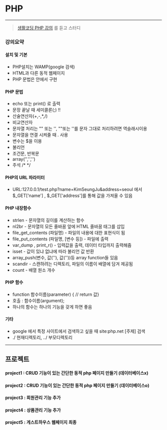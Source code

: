 # PHP
***
> [생활코딩 PHP 강의](https://opentutorials.org/course/3130/19316) 를 듣고 스터디
### 강의요약
#### 설치 및 기본
+ PHP설치는 WAMP(google 검색)
+ HTML과 다른 동적 웹페이지
+ PHP 문법은 <?php ?> 안에서 구현
#### PHP 문법
+ echo 또는 print() 로 출력
+ 문장 끝날 때 세미콜론(;) !!
+ 산술연산자(+,-,*,/)
+ 비교연산자
+ 문자열 처리는 "" 또는 '', ""또는 ''를 문자 그대로 처리하려면 역슬래시이용
+ 문자열을 연결 시켜줄 때 . 사용
+ 변수는 $을 이용
+ 불리언
+ 조건문, 반복문
+ array('','','')
+ 주석 /* */
#### PHP의 URL 파라미터
+ URL:127.0.0.1/test.php?name=KimSeungJu&address=seoul 에서 $_GET['name'] , $_GET['address']를 통해 값을 가져올 수 있음

#### PHP 내장함수
+ strlen - 문자열의 길이를 계산하는 함수
+ nl2br - 문자열의 모든 줄바꿈 앞에 HTML 줄바꿈 태그를 삽입
+ file_get_contents (파일명) - 파일의 내용에 대한 표현식이 됨
+ file_put_contents (파일명, [변수 등]) - 파일에 출력
+ var_dump , print_r() - 입력값을 출력, 데이터 타입까지 출력해줌
+ isset - 값이 있냐 없냐에 따라 불리언 값 반환
+ array_push(변수, 값(''), 값(''))등 array function들 있음
+ scandir - 스캔하려는 디렉토리, 파일의 이름이 배열에 담겨 제공됨
+ count - 배열 원소 개수

#### PHP 함수
+ function 함수이름(parameter) {  // return 값}
+ 호출 : 함수이름(argument);
+ 하나의 함수는 하나의 기능을 갖게 하면 좋음

#### 기타
+ google 에서 특정 사이트에서 검색하고 싶을 때 site:php.net [주제] 검색
+ ./ 현재디렉토리, ../ 부모디렉토리


***
## 프로젝트
#### project1 : CRUD 기능이 있는 간단한 동적 php 페이지 만들기 (데이터베이스x)
#### project2 : CRUD 기능이 있는 간단한 동적 php 페이지 만들기 (데이터베이스o)
#### project3 : 회원관리 기능 추가
#### project4 : 상품관리 기능 추가
#### project5 : 게스트하우스 웹페이지 최종 
